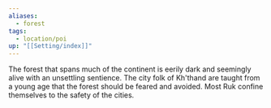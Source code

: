 ```yaml
---
aliases:
  - forest
tags:
  - location/poi
up: "[[Setting/index]]"
---
```

The forest that spans much of the continent is eerily dark and seemingly alive with an unsettling sentience. The city folk of Kh'thand are taught from a young age that the forest should be feared and avoided. Most Ruk confine themselves to the safety of the cities. 